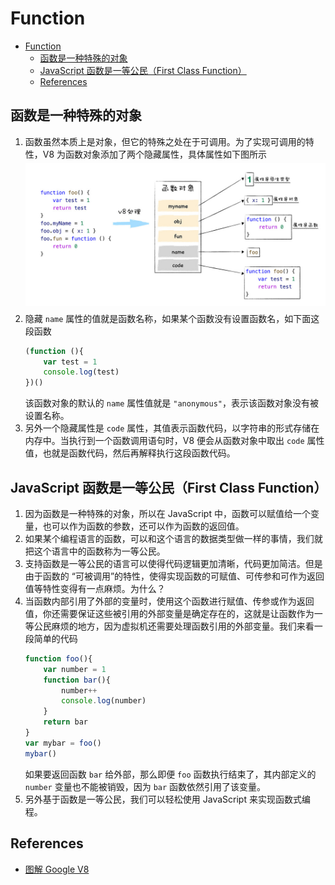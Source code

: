 # Function


<!-- TOC -->

- [Function](#function)
    - [函数是一种特殊的对象](#函数是一种特殊的对象)
    - [JavaScript 函数是一等公民（First Class Function）](#javascript-函数是一等公民first-class-function)
    - [References](#references)

<!-- /TOC -->


## 函数是一种特殊的对象
1. 函数虽然本质上是对象，但它的特殊之处在于可调用。为了实现可调用的特性，V8 为函数对象添加了两个隐藏属性，具体属性如下图所示
    <img src="./images/08.jpg" width="800" style="display: block; margin: 5px 0 10px;" />
2. 隐藏 `name` 属性的值就是函数名称，如果某个函数没有设置函数名，如下面这段函数
    ```js
    (function (){
        var test = 1
        console.log(test)
    })()
    ```
    该函数对象的默认的 `name` 属性值就是 `"anonymous"`，表示该函数对象没有被设置名称。
3. 另外一个隐藏属性是 `code` 属性，其值表示函数代码，以字符串的形式存储在内存中。当执行到一个函数调用语句时，V8 便会从函数对象中取出 `code` 属性值，也就是函数代码，然后再解释执行这段函数代码。


## JavaScript 函数是一等公民（First Class Function）
1. 因为函数是一种特殊的对象，所以在 JavaScript 中，函数可以赋值给一个变量，也可以作为函数的参数，还可以作为函数的返回值。
2. 如果某个编程语言的函数，可以和这个语言的数据类型做一样的事情，我们就把这个语言中的函数称为一等公民。
3. 支持函数是一等公民的语言可以使得代码逻辑更加清晰，代码更加简洁。但是由于函数的  “可被调用”的特性，使得实现函数的可赋值、可传参和可作为返回值等特性变得有一点麻烦。为什么？
4. 当函数内部引用了外部的变量时，使用这个函数进行赋值、传参或作为返回值，你还需要保证这些被引用的外部变量是确定存在的，这就是让函数作为一等公民麻烦的地方，因为虚拟机还需要处理函数引用的外部变量。我们来看一段简单的代码
    ```js
    function foo(){
        var number = 1
        function bar(){
            number++
            console.log(number)
        }
        return bar
    }
    var mybar = foo()
    mybar()
    ```
    如果要返回函数 `bar` 给外部，那么即便 `foo` 函数执行结束了，其内部定义的 `number` 变量也不能被销毁，因为 `bar` 函数依然引用了该变量。
5. 另外基于函数是一等公民，我们可以轻松使用 JavaScript 来实现函数式编程。

    
## References
* [图解 Google V8](https://time.geekbang.org/column/intro/296)
